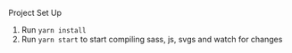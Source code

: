 Project Set Up

1. Run `yarn install`
2. Run `yarn start` to start compiling sass, js, svgs and watch for changes
